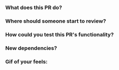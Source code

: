 ### What does this PR do?

### Where should someone start to review?

### How could you test this PR's functionality?

### New dependencies?

### Gif of your feels:
